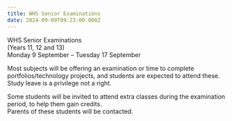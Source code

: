 ```yaml
---
title: WHS Senior Examinations
date: 2024-09-09T09:23:00.000Z
---
```

WHS Senior Examinations  
(Years 11, 12 and 13)  
Monday 9 September –    Tuesday 17 September 

Most subjects will be offering an examination or time to complete portfolios/technology projects, and students are expected to attend these. Study leave is a privilege not a right.  

Some students will be invited to attend extra classes during the examination period, to help them gain credits.  
Parents of these students will be contacted.

